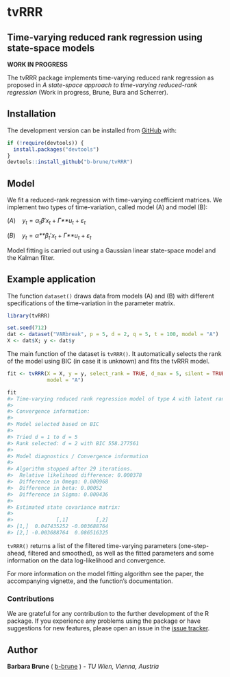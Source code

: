 
<!-- README.md is generated from README.Rmd. Please edit that file -->

# tvRRR

## Time-varying reduced rank regression using state-space models

<!-- badges: start -->
<!-- badges: end -->

**WORK IN PROGRESS**

The tvRRR package implements time-varying reduced rank regression as
proposed in *A state-space approach to time-varying reduced-rank
regression* (Work in progress, Brune, Bura and Scherrer).

## Installation

The development version can be installed from
[GitHub](https://github.com/) with:

``` r
if (!require(devtools)) {
  install.packages("devtools")
}
devtools::install_github("b-brune/tvRRR")
```

## Model

We fit a reduced-rank regression with time-varying coefficient matrices.
We implement two types of time-variation, called model (A) and model
(B):

(*A*)  *y*<sub>*t*</sub> = *α*<sub>*t*</sub>*β*′*x*<sub>*t*</sub> + *Γ**u*<sub>*t*</sub> + *ε*<sub>*t*</sub>

(*B*)  *y*<sub>*t*</sub> = *α**β*<sub>*t*</sub>′*x*<sub>*t*</sub> + *Γ**u*<sub>*t*</sub> + *ε*<sub>*t*</sub>

Model fitting is carried out using a Gaussian linear state-space model
and the Kalman filter.

## Example application

The function `dataset()` draws data from models (A) and (B) with
different specifications of the time-variation in the parameter matrix.

``` r
library(tvRRR)

set.seed(712)
dat <- dataset("VARbreak", p = 5, d = 2, q = 5, t = 100, model = "A")
X <- dat$X; y <- dat$y
```

The main function of the dataset is `tvRRR()`. It automatically selects
the rank of the model using BIC (in case it is unknown) and fits the
tvRRR model.

``` r
fit <- tvRRR(X = X, y = y, select_rank = TRUE, d_max = 5, silent = TRUE, 
             model = "A")

fit
#> Time-varying reduced rank regression model of type A with latent rank d = 2 
#> 
#> Convergence information: 
#> 
#> Model selected based on BIC
#> 
#> Tried d = 1 to d = 5
#> Rank selected: d = 2 with BIC 558.277561
#> 
#> Model diagnostics / Convergence information 
#> 
#> Algorithm stopped after 29 iterations. 
#>  Relative likelihood difference: 0.000378
#>  Difference in Omega: 0.000968
#>  Difference in beta: 0.00052
#>  Difference in Sigma: 0.000436 
#> 
#> Estimated state covariance matrix: 
#> 
#>              [,1]         [,2]
#> [1,]  0.047435252 -0.003688764
#> [2,] -0.003688764  0.086516325
```

`tvRRR()` returns a list of the filtered time-varying parameters
(one-step-ahead, filtered and smoothed), as well as the fitted
parameters and some information on the data log-likelihood and
convergence.

For more information on the model fitting algorithm see the paper, the
accompanying vignette, and the function’s documentation.

### Contributions

We are grateful for any contribution to the further development of the R
package. If you experience any problems using the package or have
suggestions for new features, please open an issue in the [issue
tracker](https://github.com/b-brune/tvRRR/issues).

## Author

**Barbara Brune** ( [b-brune](https://github.com/b-brune) ) - *TU Wien,
Vienna, Austria*
